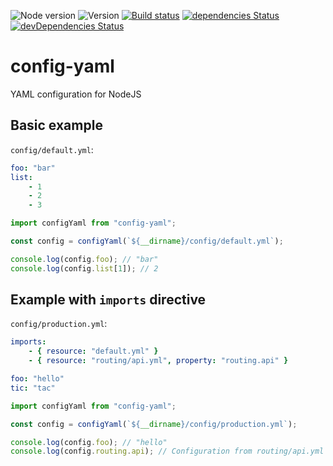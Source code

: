 ![Node version](https://img.shields.io/node/v/config-yaml.svg)
![Version](https://img.shields.io/npm/v/config-yaml.svg)
[![Build status](https://travis-ci.org/neolao/config-yaml.svg)](https://travis-ci.org/neolao/config-yaml)
[![dependencies Status](https://david-dm.org/neolao/config-yaml/status.svg)](https://david-dm.org/neolao/config-yaml)
[![devDependencies Status](https://david-dm.org/neolao/config-yaml/dev-status.svg)](https://david-dm.org/neolao/config-yaml?type=dev)

config-yaml
===========

YAML configuration for NodeJS


Basic example
-------------

`config/default.yml`:

```yaml
foo: "bar"
list:
    - 1
    - 2
    - 3
```

```javascript
import configYaml from "config-yaml";

const config = configYaml(`${__dirname}/config/default.yml`);

console.log(config.foo); // "bar"
console.log(config.list[1]); // 2
```

Example with `imports` directive
--------------------------------

`config/production.yml`:

```yaml
imports:
    - { resource: "default.yml" }
    - { resource: "routing/api.yml", property: "routing.api" }

foo: "hello"
tic: "tac"
```

```javascript
import configYaml from "config-yaml";

const config = configYaml(`${__dirname}/config/production.yml`);

console.log(config.foo); // "hello"
console.log(config.routing.api); // Configuration from routing/api.yml
```

